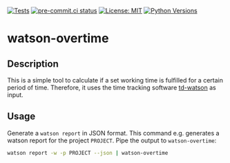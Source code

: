 [![Tests](https://github.com/joclement/watson-overtime/workflows/Tests/badge.svg)](https://github.com/joclement/watson-overtime/actions?workflow=Tests)
[![pre-commit.ci status](https://results.pre-commit.ci/badge/github/joclement/watson-overtime/main.svg)](https://results.pre-commit.ci/latest/github/joclement/watson-overtime/main)
[![License: MIT](https://img.shields.io/badge/License-MIT-yellow.svg)](https://opensource.org/licenses/MIT)
[![Python Versions](https://img.shields.io/pypi/pyversions/watson-overtime)](https://img.shields.io/pypi/pyversions/watson-overtime)


# watson-overtime


## Description

This is a simple tool to calculate if a set working time is fulfilled for a
certain period of time. Therefore, it uses the time tracking software
[td-watson](https://pypi.org/project/td-watson/) as input.


## Usage

Generate a `watson report` in JSON format. This command e.g. generates a watson
report for the project `PROJECT`. Pipe the output to
`watson-overtime`:
```bash
watson report -w -p PROJECT --json | watson-overtime
```
